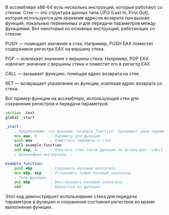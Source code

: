 В ассемблере x86-64 есть несколько инструкций, которые работают со стеком. Стек — это структура данных типа LIFO (Last In, First Out), которая используется для хранения адресов возврата при вызове функций, локальных переменных и для передачи параметров между функциями. Вот некоторые из основных инструкций, работающих со стеком:

PUSH — помещает значение в стек. Например, PUSH EAX поместит содержимое регистра EAX на вершину стека.

POP — извлекает значение с вершины стека. Например, POP EAX извлечет значение с вершины стека и поместит его в регистр EAX

CALL — вызывает функцию, помещая адрес возврата на стек.

RET — возвращает управление из функции, извлекая адрес возврата со стека.

Вот пример функции на ассемблере, использующей стек для сохранения регистров и передачи параметров:

```asm
section .text
global _start

_start:
    ; Предположим, что функция 'example_function' принимает один параметр
    mov eax, 5      ; Параметр для функции
    push eax        ; Поместить параметр в стек
    call example_function
    add esp, 4      ; Очистить стек (если функция не использует 'cdecl' соглашение о вызовах)
    ; Дальнейшие инструкции...

example_function:
    push ebp        ; Сохранить базовый указатель
    mov ebp, esp    ; Установить новый базовый указатель
    ; Тело функции...
    pop ebp         ; Восстановить базовый указатель
    ret             ; Вернуться из функции
```
Этот код демонстрирует использование стека для передачи параметров в функцию и сохранения состояния регистров во время выполнения функции.
